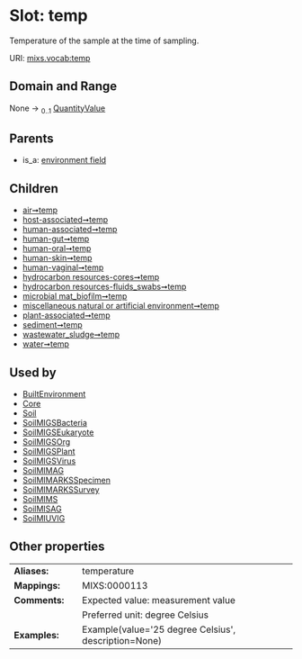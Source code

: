 
# Slot: temp


Temperature of the sample at the time of sampling.

URI: [mixs.vocab:temp](https://w3id.org/mixs/vocab/temp)


## Domain and Range

None &#8594;  <sub>0..1</sub> [QuantityValue](QuantityValue.md)

## Parents

 *  is_a: [environment field](environment_field.md)

## Children

 *  [air➞temp](air_temp.md)
 *  [host-associated➞temp](host_associated_temp.md)
 *  [human-associated➞temp](human_associated_temp.md)
 *  [human-gut➞temp](human_gut_temp.md)
 *  [human-oral➞temp](human_oral_temp.md)
 *  [human-skin➞temp](human_skin_temp.md)
 *  [human-vaginal➞temp](human_vaginal_temp.md)
 *  [hydrocarbon resources-cores➞temp](hydrocarbon_resources_cores_temp.md)
 *  [hydrocarbon resources-fluids_swabs➞temp](hydrocarbon_resources_fluids_swabs_temp.md)
 *  [microbial mat_biofilm➞temp](microbial_mat_biofilm_temp.md)
 *  [miscellaneous natural or artificial environment➞temp](miscellaneous_natural_or_artificial_environment_temp.md)
 *  [plant-associated➞temp](plant_associated_temp.md)
 *  [sediment➞temp](sediment_temp.md)
 *  [wastewater_sludge➞temp](wastewater_sludge_temp.md)
 *  [water➞temp](water_temp.md)

## Used by

 * [BuiltEnvironment](BuiltEnvironment.md)
 * [Core](Core.md)
 * [Soil](Soil.md)
 * [SoilMIGSBacteria](SoilMIGSBacteria.md)
 * [SoilMIGSEukaryote](SoilMIGSEukaryote.md)
 * [SoilMIGSOrg](SoilMIGSOrg.md)
 * [SoilMIGSPlant](SoilMIGSPlant.md)
 * [SoilMIGSVirus](SoilMIGSVirus.md)
 * [SoilMIMAG](SoilMIMAG.md)
 * [SoilMIMARKSSpecimen](SoilMIMARKSSpecimen.md)
 * [SoilMIMARKSSurvey](SoilMIMARKSSurvey.md)
 * [SoilMIMS](SoilMIMS.md)
 * [SoilMISAG](SoilMISAG.md)
 * [SoilMIUVIG](SoilMIUVIG.md)

## Other properties

|  |  |  |
| --- | --- | --- |
| **Aliases:** | | temperature |
| **Mappings:** | | MIXS:0000113 |
| **Comments:** | | Expected value: measurement value |
|  | | Preferred unit: degree Celsius |
| **Examples:** | | Example(value='25 degree Celsius', description=None) |

